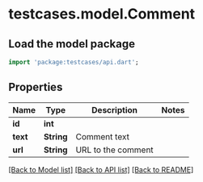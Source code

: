 # testcases.model.Comment

## Load the model package
```dart
import 'package:testcases/api.dart';
```

## Properties
Name | Type | Description | Notes
------------ | ------------- | ------------- | -------------
**id** | **int** |  | 
**text** | **String** | Comment text | 
**url** | **String** | URL to the comment | 

[[Back to Model list]](../README.md#documentation-for-models) [[Back to API list]](../README.md#documentation-for-api-endpoints) [[Back to README]](../README.md)


